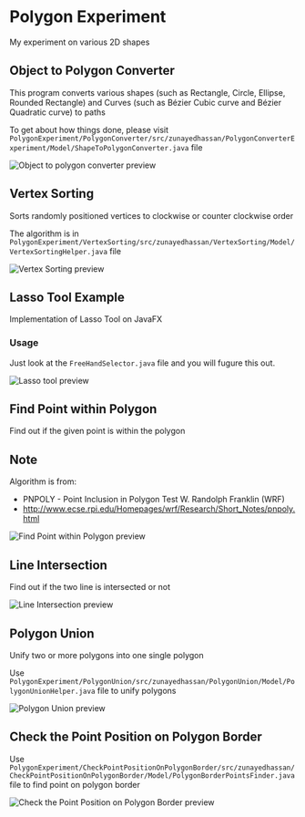 # Polygon Experiment
My experiment on various 2D shapes

## Object to Polygon Converter

This program converts various shapes (such as Rectangle, Circle, Ellipse, Rounded Rectangle) and Curves (such as Bézier Cubic curve and Bézier Quadratic curve) to paths

To get about how things done, please visit ```PolygonExperiment/PolygonConverter/src/zunayedhassan/PolygonConverterExperiment/Model/ShapeToPolygonConverter.java``` file

![Object to polygon converter preview](https://raw.githubusercontent.com/zunayedhassan/PolygonExperiment/master/PolygonConverter/preview.png)

## Vertex Sorting
Sorts randomly positioned vertices to clockwise or counter clockwise order

The algorithm is in ```PolygonExperiment/VertexSorting/src/zunayedhassan/VertexSorting/Model/VertexSortingHelper.java``` file

![Vertex Sorting preview](https://raw.githubusercontent.com/zunayedhassan/PolygonExperiment/master/VertexSorting/preview.png)

## Lasso Tool Example
Implementation of Lasso Tool on JavaFX

### Usage ###
Just look at the ```FreeHandSelector.java``` file and you will fugure this out.

![Lasso tool preview](https://raw.githubusercontent.com/zunayedhassan/PolygonExperiment/master/LassoTool/preview.jpg)

## Find Point within Polygon
Find out if the given point is within the polygon

## Note ##
Algorithm is from:
* PNPOLY - Point Inclusion in Polygon Test W. Randolph Franklin (WRF) 
* http://www.ecse.rpi.edu/Homepages/wrf/Research/Short_Notes/pnpoly.html

![Find Point within Polygon preview](https://github.com/zunayedhassan/PolygonExperiment/blob/master/FindPointWithinPolygon/preview.png?raw=true)

## Line Intersection

Find out if the two line is intersected or not

![Line Intersection preview](https://github.com/zunayedhassan/PolygonExperiment/blob/master/LineIntersection/preview.png)

## Polygon Union

Unify two or more polygons into one single polygon

Use ```PolygonExperiment/PolygonUnion/src/zunayedhassan/PolygonUnion/Model/PolygonUnionHelper.java``` file to unify polygons

![Polygon Union preview](https://raw.githubusercontent.com/zunayedhassan/PolygonExperiment/master/PolygonUnion/preview.png)

## Check the Point Position on Polygon Border

Use ```PolygonExperiment/CheckPointPositionOnPolygonBorder/src/zunayedhassan/CheckPointPositionOnPolygonBorder/Model/PolygonBorderPointsFinder.java``` file to find point on polygon border

![Check the Point Position on Polygon Border preview](https://raw.githubusercontent.com/zunayedhassan/PolygonExperiment/master/CheckPointPositionOnPolygonBorder/preview.png)
